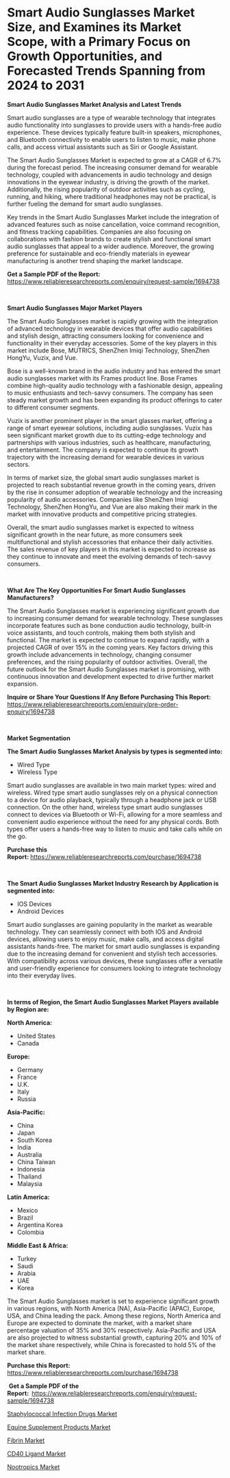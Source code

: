 <p><h1>Smart Audio Sunglasses Market Size, and Examines its Market Scope, with a Primary Focus on Growth Opportunities, and Forecasted Trends Spanning from 2024 to 2031</h1></p><p><strong>Smart Audio Sunglasses Market Analysis and Latest Trends</strong></p>
<p><p>Smart audio sunglasses are a type of wearable technology that integrates audio functionality into sunglasses to provide users with a hands-free audio experience. These devices typically feature built-in speakers, microphones, and Bluetooth connectivity to enable users to listen to music, make phone calls, and access virtual assistants such as Siri or Google Assistant.</p><p>The Smart Audio Sunglasses Market is expected to grow at a CAGR of 6.7% during the forecast period. The increasing consumer demand for wearable technology, coupled with advancements in audio technology and design innovations in the eyewear industry, is driving the growth of the market. Additionally, the rising popularity of outdoor activities such as cycling, running, and hiking, where traditional headphones may not be practical, is further fueling the demand for smart audio sunglasses.</p><p>Key trends in the Smart Audio Sunglasses Market include the integration of advanced features such as noise cancellation, voice command recognition, and fitness tracking capabilities. Companies are also focusing on collaborations with fashion brands to create stylish and functional smart audio sunglasses that appeal to a wider audience. Moreover, the growing preference for sustainable and eco-friendly materials in eyewear manufacturing is another trend shaping the market landscape.</p></p>
<p><strong>Get a Sample PDF of the Report:&nbsp;</strong> <a href="https://www.reliableresearchreports.com/enquiry/request-sample/1694738">https://www.reliableresearchreports.com/enquiry/request-sample/1694738</a></p>
<p>&nbsp;</p>
<p><strong>Smart Audio Sunglasses Major Market Players</strong></p>
<p><p>The Smart Audio Sunglasses market is rapidly growing with the integration of advanced technology in wearable devices that offer audio capabilities and stylish design, attracting consumers looking for convenience and functionality in their everyday accessories. Some of the key players in this market include Bose, MUTRICS, ShenZhen Imiqi Technology, ShenZhen HongYu, Vuzix, and Vue.</p><p>Bose is a well-known brand in the audio industry and has entered the smart audio sunglasses market with its Frames product line. Bose Frames combine high-quality audio technology with a fashionable design, appealing to music enthusiasts and tech-savvy consumers. The company has seen steady market growth and has been expanding its product offerings to cater to different consumer segments.</p><p>Vuzix is another prominent player in the smart glasses market, offering a range of smart eyewear solutions, including audio sunglasses. Vuzix has seen significant market growth due to its cutting-edge technology and partnerships with various industries, such as healthcare, manufacturing, and entertainment. The company is expected to continue its growth trajectory with the increasing demand for wearable devices in various sectors.</p><p>In terms of market size, the global smart audio sunglasses market is projected to reach substantial revenue growth in the coming years, driven by the rise in consumer adoption of wearable technology and the increasing popularity of audio accessories. Companies like ShenZhen Imiqi Technology, ShenZhen HongYu, and Vue are also making their mark in the market with innovative products and competitive pricing strategies.</p><p>Overall, the smart audio sunglasses market is expected to witness significant growth in the near future, as more consumers seek multifunctional and stylish accessories that enhance their daily activities. The sales revenue of key players in this market is expected to increase as they continue to innovate and meet the evolving demands of tech-savvy consumers.</p></p>
<p>&nbsp;</p>
<p><strong>What Are The Key Opportunities For Smart Audio Sunglasses Manufacturers?</strong></p>
<p><p>The Smart Audio Sunglasses market is experiencing significant growth due to increasing consumer demand for wearable technology. These sunglasses incorporate features such as bone conduction audio technology, built-in voice assistants, and touch controls, making them both stylish and functional. The market is expected to continue to expand rapidly, with a projected CAGR of over 15% in the coming years. Key factors driving this growth include advancements in technology, changing consumer preferences, and the rising popularity of outdoor activities. Overall, the future outlook for the Smart Audio Sunglasses market is promising, with continuous innovation and development expected to drive further market expansion.</p></p>
<p><strong>Inquire or Share Your Questions If Any Before Purchasing This Report:</strong> <a href="https://www.reliableresearchreports.com/enquiry/pre-order-enquiry/1694738">https://www.reliableresearchreports.com/enquiry/pre-order-enquiry/1694738</a></p>
<p>&nbsp;</p>
<p><strong>Market Segmentation</strong></p>
<p><strong>The Smart Audio Sunglasses Market Analysis by types is segmented into:</strong></p>
<p><ul><li>Wired Type</li><li>Wireless Type</li></ul></p>
<p><p>Smart audio sunglasses are available in two main market types: wired and wireless. Wired type smart audio sunglasses rely on a physical connection to a device for audio playback, typically through a headphone jack or USB connection. On the other hand, wireless type smart audio sunglasses connect to devices via Bluetooth or Wi-Fi, allowing for a more seamless and convenient audio experience without the need for any physical cords. Both types offer users a hands-free way to listen to music and take calls while on the go.</p></p>
<p><strong>Purchase this Report:&nbsp;</strong><a href="https://www.reliableresearchreports.com/purchase/1694738">https://www.reliableresearchreports.com/purchase/1694738</a></p>
<p>&nbsp;</p>
<p><strong>The Smart Audio Sunglasses Market Industry Research by Application is segmented into:</strong></p>
<p><ul><li>IOS Devices</li><li>Android Devices</li></ul></p>
<p><p>Smart audio sunglasses are gaining popularity in the market as wearable technology. They can seamlessly connect with both IOS and Android devices, allowing users to enjoy music, make calls, and access digital assistants hands-free. The market for smart audio sunglasses is expanding due to the increasing demand for convenient and stylish tech accessories. With compatibility across various devices, these sunglasses offer a versatile and user-friendly experience for consumers looking to integrate technology into their everyday lives.</p></p>
<p>&nbsp;</p>
<p><strong>In terms of Region, the Smart Audio Sunglasses Market Players available by Region are:</strong></p>
<p>
    <p> <strong> North America: </strong>
        <ul>
            <li>United States</li>
            <li>Canada</li>
        </ul>
        </p> 
    <p> <strong> Europe: </strong>
        <ul>
            <li>Germany</li>
            <li>France</li>
            <li>U.K.</li>
            <li>Italy</li>
            <li>Russia</li>
        </ul>
        </p> 
    <p> <strong> Asia-Pacific: </strong>
        <ul>
            <li>China</li>
            <li>Japan</li>
            <li>South Korea</li>
            <li>India</li>
            <li>Australia</li>
            <li>China Taiwan</li>
            <li>Indonesia</li>
            <li>Thailand</li>
            <li>Malaysia</li>
        </ul>
        </p> 
    <p> <strong> Latin America: </strong>
        <ul>
            <li>Mexico</li>
            <li>Brazil</li>
            <li>Argentina Korea</li>
            <li>Colombia</li>
        </ul>
        </p> 
    <p> <strong> Middle East & Africa: </strong>
        <ul>
            <li>Turkey</li>
            <li>Saudi</li>
            <li>Arabia</li>
            <li>UAE</li>
            <li>Korea</li>
        </ul>
    </p>
    </p>
<p><p>The Smart Audio Sunglasses market is set to experience significant growth in various regions, with North America (NA), Asia-Pacific (APAC), Europe, USA, and China leading the pack. Among these regions, North America and Europe are expected to dominate the market, with a market share percentage valuation of 35% and 30% respectively. Asia-Pacific and USA are also projected to witness substantial growth, capturing 20% and 10% of the market share respectively, while China is forecasted to hold 5% of the market share.</p></p>
<p><strong>Purchase this Report: </strong><a href="https://www.reliableresearchreports.com/purchase/1694738">https://www.reliableresearchreports.com/purchase/1694738</a></p>
<p>&nbsp;<strong>Get a Sample PDF of the Report:&nbsp;&nbsp;</strong><a href="https://www.reliableresearchreports.com/enquiry/request-sample/1694738">https://www.reliableresearchreports.com/enquiry/request-sample/1694738</a></p>
<p><strong></strong></p>
<p><p><a href="https://medium.com/@juliepayne1928/staphylococcal-infection-drugs-market-the-key-to-successful-business-strategy-forecast-till-2031-fb0a7161e19a">Staphylococcal Infection Drugs Market</a></p><p><a href="https://medium.com/@juliepayne1928/equine-supplement-products-market-trends-forecast-and-competitive-analysis-to-2031-cfdc64de895b">Equine Supplement Products Market</a></p><p><a href="https://medium.com/@marcellakin2023/fibrin-market-report-reveals-the-latest-trends-and-growth-opportunities-of-this-market-1c85134d30d8">Fibrin Market</a></p><p><a href="https://medium.com/@joycelucas56/cd40-ligand-market-insight-market-trends-growth-forecasted-from-2024-to-2031-d16fb8535ce3">CD40 Ligand Market</a></p><p><a href="https://medium.com/@susanwest38/nootropics-market-insight-market-trends-growth-forecasted-from-2024-to-2031-22d7b73bcb5e">Nootropics Market</a></p></p>